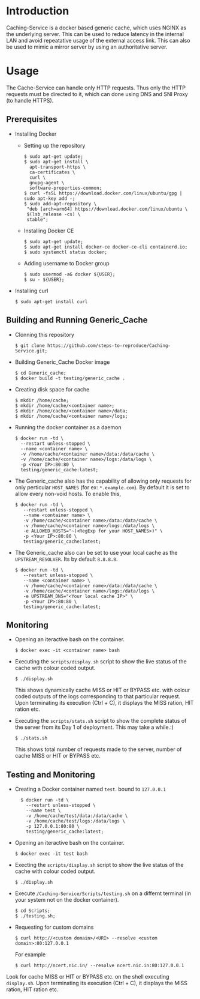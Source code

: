 # Introduction

Caching-Service is a docker based generic cache, which uses NGINX as the underlying server. This can be used to reduce latency in the internal LAN and avoid repeatative usage of the external access link. This can also be used to mimic a mirror server by using an authoritative server.

# Usage

The Cache-Service can handle only HTTP requests. Thus only the HTTP requests must be directed to it, which can done using DNS and SNI Proxy (to handle HTTPS).

## Prerequisites

* Installing Docker
  - Setting up the repository
  
    ```shell
    $ sudo apt-get update;
    $ sudo apt-get install \
      apt-transport-https \
      ca-certificates \
      curl \
      gnupg-agent \
      software-properties-common;
    $ curl -fsSL https://download.docker.com/linux/ubuntu/gpg | sudo apt-key add -;
    $ sudo add-apt-repository \
     "deb [arch=arm64] https://download.docker.com/linux/ubuntu \
     $(lsb_release -cs) \
     stable";
    ```
  - Installing Docker CE
    
    ```shell
    $ sudo apt-get update;
    $ sudo apt-get install docker-ce docker-ce-cli containerd.io;
    $ sudo systemctl status docker;
    ```
   - Adding username to Docker group
   
      ```shell
      $ sudo usermod -aG docker ${USER};
      $ su - ${USER};
      ```
      
 * Installing curl
    
    ```shell
    $ sudo apt-get install curl
    ```   
 
 ## Building and Running Generic_Cache
 
 * Clonning this repository
 
    ```shell
    $ git clone https://github.com/steps-to-reproduce/Caching-Service.git;
    ```
 * Building Generic_Cache Docker image
    
    ```shell
    $ cd Generic_cache;
    $ docker build -t testing/generic_cache .
    ```
 * Creating disk space for cache
 
    ```shell
    $ mkdir /home/cache;
    $ mkdir /home/cache/<container name>;
    $ mkdir /home/cache/<container name>/data;
    $ mkdir /home/cache/<container name>/logs;
    ```
 * Running the docker container as a daemon
  
    ```shell
    $ docker run -td \
      --restart unless-stopped \
      --name <container name> \
      -v /home/cache/<container name>/data:/data/cache \
      -v /home/cache/<container name>/logs:/data/logs \
      -p <Your IP>:80:80 \
      testing/generic_cache:latest;
    ```  
 * The Generic_cache also has the capability of allowing only requests for only perticular `HOST_NAMES` (for ex: `*.example.com`). By default it is set to allow every non-void hosts. To enable this,
   
   ```shell
   $ docker run -td \
      --restart unless-stopped \
      --name <container name> \
      -v /home/cache/<container name>/data:/data/cache \
      -v /home/cache/<container name>/logs:/data/logs \
      -e ALLOWED_HOSTS="~(<RegExp for your HOST_NAMES>)" \
      -p <Your IP>:80:80 \
      testing/generic_cache:latest;
    ```
 * The Generic_cache also can be set to use your local cache as the `UPSTREAM_RESOLVER`. Its by default `8.8.8.8`.
   
   ```shell
   $ docker run -td \
      --restart unless-stopped \
      --name <container name> \
      -v /home/cache/<container name>/data:/data/cache \
      -v /home/cache/<container name>/logs:/data/logs \
      -e UPSTREAM_DNS="<Your local cache IP>" \
      -p <Your IP>:80:80 \
      testing/generic_cache:latest;
    ```

## Monitoring

 * Opening an iteractive bash on the container.
  
    ```shell
    $ docker exec -it <container name> bash
    ```
    
 * Executing the ```scripts/display.sh``` script to show the live status of the cache with colour coded output.
 
    ```shell
    $ ./display.sh
    ```
   This shows dynamically cache MISS or HIT or BYPASS etc. with colour coded outputs of the logs corresponding to that particular request. Upon terminating 
    its execution (Ctrl + C), it displays the MISS ration, HIT ration etc.

 * Executing the ```scripts/stats.sh``` script to show the complete status of the server from its Day 1 of deployment. This may take a while.:)
 
    ```shell
    $ ./stats.sh
    ```
    This shows total number of requests made to the server, number of cache MISS or HIT or BYPASS etc. 

## Testing and Monitoring

* Creating a Docker container named ```test```. bound to ```127.0.0.1```
  
  ```shell
    $ docker run -td \
      --restart unless-stopped \
      --name test \
      -v /home/cache/test/data:/data/cache \
      -v /home/cache/test/logs:/data/logs \
      -p 127.0.0.1:80:80 \
      testing/generic_cache:latest;
    ```

 * Opening an iteractive bash on the container.
  
    ```shell
    $ docker exec -it test bash
    ```
    
 * Execting the ```scripts/display.sh``` script to show the live status of the cache with colour coded output.
 
    ```shell
    $ ./display.sh
    ```
 
 * Execute ```/Caching-Service/Scripts/testing.sh``` on a differnt terminal (in your system not on the docker container).
 
    ```shell
    $ cd Scripts;
    $ ./testing.sh;
    ```
* Requesting for custom domains
  
  ```shell
  $ curl http://<custom domain>/<URI> --resolve <custom domain>:80:127.0.0.1
  ```
  
  For example
  
  ```shell
  $ curl http://ncert.nic.in/ --resolve ncert.nic.in:80:127.0.0.1
  ```

Look for cache MISS or HIT or BYPASS etc. on the shell executing ```display.sh```. Upon terminating its execution (Ctrl + C), it displays the MISS ration, HIT ration etc.


    
     
